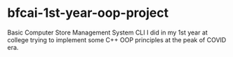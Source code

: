 # bfcai-1st-year-oop-project

Basic Computer Store Management System CLI I did in my 1st year at college trying to implement some C++ OOP principles at the peak of COVID era.
